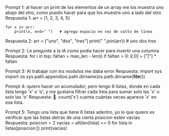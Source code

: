 Prompt 1: al hacer un print de los elementos de un array me los muestra uno abajo del otro, como puedo hacer para que los muestre uno a lado del otro
Respuesta 1:
    arr = [1, 2, 3, 4, 5]

    for x in arr:
        print(x, end=" ")   # agrega espacio en vez de salto de línea

Respuesta 2:
    arr = ["uno", "dos", "tres"]
    print(" ".join(arr))  # uno dos tres



Prompt 2: Le pregunte a la IA como podia hacer para invertir una columna 
Respuesta:
    for i in top:
        faltan = max_len - len(i)
        if faltan > 0:
            i[:0] = ["|"] * faltan 


Prompt 3: Al trabajar con los modulos me daba error
Respuesta:
    import sys
    import os
    sys.path.append(os.path.dirname(os.path.dirname(__file__)))


Prompt 4: quiero hacer un acumulador, pero tengo 6 listas, donde en cada lista tengo 'x' o 'o', y me gustaria filtrar cada lista para sumar solo las 'x' o solo las 'o'
Respuesta: 🧠 .count('x') cuenta cuántas veces aparece 'x' en esa lista.

Prompt 5: Tengo una lista que tiene 6 listas adentro, yo lo que quiero es verificar que las listas detras de una cierta posicion esten vacias. 
Respuesta:
    posicion = 2
    vacias = all(len(lista) == 0 for lista in listas[posicion:])
    print(vacias)